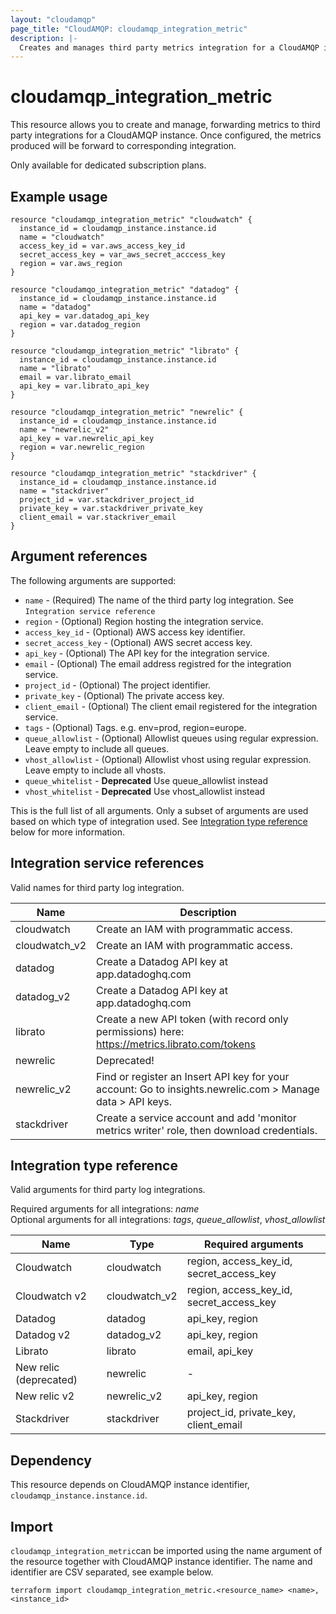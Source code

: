 ```yaml
---
layout: "cloudamqp"
page_title: "CloudAMQP: cloudamqp_integration_metric"
description: |-
  Creates and manages third party metrics integration for a CloudAMQP instance.
---
```


# cloudamqp_integration_metric

This resource allows you to create and manage, forwarding metrics to third party integrations for a CloudAMQP instance. Once configured, the metrics produced will be forward to corresponding integration.

Only available for dedicated subscription plans.

## Example usage

```hcl
resource "cloudamqp_integration_metric" "cloudwatch" {
  instance_id = cloudamqp_instance.instance.id
  name = "cloudwatch"
  access_key_id = var.aws_access_key_id
  secret_access_key = var_aws_secret_acccess_key
  region = var.aws_region
}

resource "cloudamqo_integration_metric" "datadog" {
  instance_id = cloudamqp_instance.instance.id
  name = "datadog"
  api_key = var.datadog_api_key
  region = var.datadog_region
}

resource "cloudamqp_integration_metric" "librato" {
  instance_id = cloudamqp_instance.instance.id
  name = "librato"
  email = var.librato_email
  api_key = var.librato_api_key
}

resource "cloudamqp_integration_metric" "newrelic" {
  instance_id = cloudamqp_instance.instance.id
  name = "newrelic_v2"
  api_key = var.newrelic_api_key
  region = var.newrelic_region
}

resource "cloudamqp_integration_metric" "stackdriver" {
  instance_id = cloudamqp_instance.instance.id
  name = "stackdriver"
  project_id = var.stackdriver_project_id
  private_key = var.stackdriver_private_key
  client_email = var.stackriver_email
}
```

## Argument references

The following arguments are supported:

* `name`              - (Required) The name of the third party log integration. See `Integration service reference`
* `region`            - (Optional) Region hosting the integration service.
* `access_key_id`     - (Optional) AWS access key identifier.
* `secret_access_key` - (Optional) AWS secret access key.
* `api_key`           - (Optional) The API key for the integration service.
* `email`             - (Optional) The email address registred for the integration service.
* `project_id`        - (Optional) The project identifier.
* `private_key`       - (Optional) The private access key.
* `client_email`      - (Optional) The client email registered for the integration service.
* `tags`              - (Optional) Tags. e.g. env=prod, region=europe.
* `queue_allowlist`   - (Optional) Allowlist queues using regular expression. Leave empty to include all queues.
* `vhost_allowlist`   - (Optional) Allowlist vhost using regular expression. Leave empty to include all vhosts.
* `queue_whitelist`   - **Deprecated** Use queue_allowlist instead
* `vhost_whitelist`   - **Deprecated** Use vhost_allowlist instead

This is the full list of all arguments. Only a subset of arguments are used based on which type of integration used. See [Integration type reference](#integration-type-reference) below for more information.

## Integration service references

Valid names for third party log integration.

| Name          | Description |
|---------------|---------------------------------------------------------------|
| cloudwatch    | Create an IAM with programmatic access. |
| cloudwatch_v2 | Create an IAM with programmatic access. |
| datadog       | Create a Datadog API key at app.datadoghq.com |
| datadog_v2    | Create a Datadog API key at app.datadoghq.com
| librato       | Create a new API token (with record only permissions) here: https://metrics.librato.com/tokens |
| newrelic      | Deprecated! |
| newrelic_v2   | Find or register an Insert API key for your account: Go to insights.newrelic.com > Manage data > API keys. |
| stackdriver   | Create a service account and add 'monitor metrics writer' role, then download credentials. |

## Integration type reference

Valid arguments for third party log integrations.

Required arguments for all integrations: *name*<br>
Optional arguments for all integrations: *tags*, *queue_allowlist*, *vhost_allowlist*

| Name | Type | Required arguments |
| ---- | ---- | ---- |
| Cloudwatch             | cloudwatch     | region, access_key_id, secret_access_key |
| Cloudwatch v2          | cloudwatch_v2  | region, access_key_id, secret_access_key |
| Datadog                | datadog        | api_key, region |
| Datadog v2             | datadog_v2     | api_key, region |
| Librato                | librato        | email, api_key |
| New relic (deprecated) | newrelic       | - |
| New relic v2           | newrelic_v2    | api_key, region |
| Stackdriver            | stackdriver    | project_id, private_key, client_email |

## Dependency

This resource depends on CloudAMQP instance identifier, `cloudamqp_instance.instance.id`.

## Import
`cloudamqp_integration_metric`can be imported using the name argument of the resource together with CloudAMQP instance identifier. The name and identifier are CSV separated, see example below.

`terraform import cloudamqp_integration_metric.<resource_name> <name>,<instance_id>`
